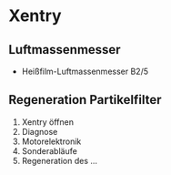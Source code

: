 # Xentry

## Luftmassenmesser
- Heißfilm-Luftmassenmesser B2/5

## Regeneration Partikelfilter

1. Xentry öffnen
2. Diagnose
3. Motorelektronik
4. Sonderabläufe
5. Regeneration des …